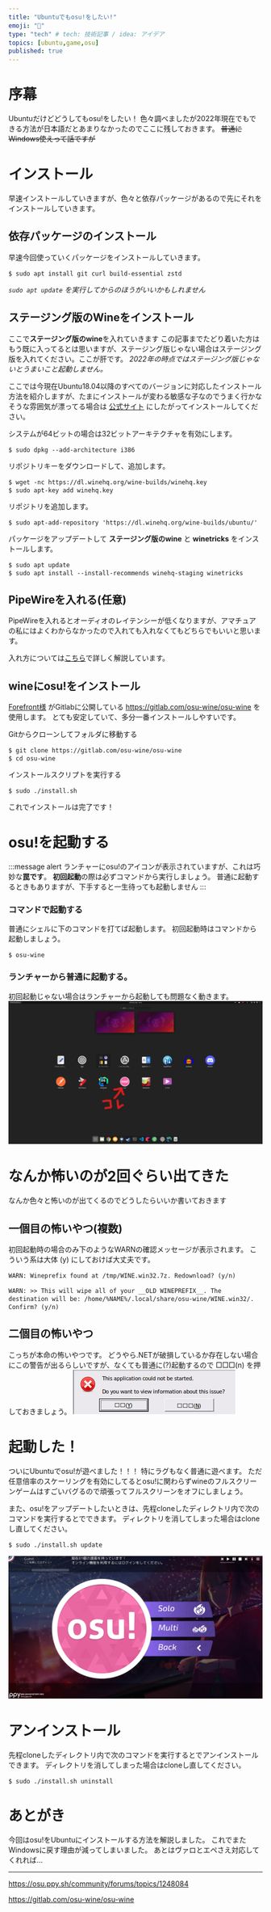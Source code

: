 ```yaml
---
title: "Ubuntuでもosu!をしたい!"
emoji: "🎵"
type: "tech" # tech: 技術記事 / idea: アイデア
topics: [ubuntu,game,osu]
published: true
---
```

# 序幕
Ubuntuだけどどうしてもosu!をしたい！
色々調べましたが2022年現在でもできる方法が日本語だとあまりなかったのでここに残しておきます。
~~普通にWindows使えって話ですが~~

# インストール
早速インストールしていきますが、色々と依存パッケージがあるので先にそれをインストールしていきます。
## 依存パッケージのインストール
早速今回使っていくパッケージをインストールしていきます。
```shell
$ sudo apt install git curl build-essential zstd
```
*`sudo apt update` を実行してからのほうがいいかもしれません*

## ステージング版のWineをインストール
ここで**ステージング版のwine**を入れていきます
この記事までたどり着いた方はもう既に入ってるとは思いますが、ステージング版じゃない場合はステージング版を入れてください。ここが肝です。
*2022年の時点ではステージング版じゃないとうまいこと起動しません。*

ここでは今現在Ubuntu18.04以降のすべてのバージョンに対応したインストール方法を紹介しますが、たまにインストールが変わる敏感な子なのでうまく行かなそうな雰囲気が漂ってる場合は [公式サイト](https://wiki.winehq.org/Ubuntu) にしたがってインストールしてください。

システムが64ビットの場合は32ビットアーキテクチャを有効にします。
```shell
$ sudo dpkg --add-architecture i386 
```

リポジトリキーをダウンロードして、追加します。
```shell
$ wget -nc https://dl.winehq.org/wine-builds/winehq.key
$ sudo apt-key add winehq.key
```

リポジトリを追加します。
```shell
$ sudo apt-add-repository 'https://dl.winehq.org/wine-builds/ubuntu/'
```

パッケージをアップデートして **ステージング版のwine** と **winetricks** をインストールします。
```shell
$ sudo apt update
$ sudo apt install --install-recommends winehq-staging winetricks
```

## PipeWireを入れる(任意)
PipeWireを入れるとオーディオのレイテンシーが低くなりますが、アマチュアの私にはよくわからなかったので入れても入れなくてもどちらでもいいと思います。

入れ方については[こちら](https://zenn.dev/moru3_48/articles/e50c4ef9b0a5c8)で詳しく解説しています。

## wineにosu!をインストール
[Forefront様](https://osu.ppy.sh/users/11252005) がGitlabに公開している https://gitlab.com/osu-wine/osu-wine を使用します。
とても安定していて、多分一番インストールしやすいです。

Gitからクローンしてフォルダに移動する
```shell
$ git clone https://gitlab.com/osu-wine/osu-wine
$ cd osu-wine
```

インストールスクリプトを実行する
```shell
$ sudo ./install.sh
```

これでインストールは完了です！

# osu!を起動する
:::message alert
ランチャーにosu!のアイコンが表示されていますが、これは巧妙な**罠です**。
**初回起動**の際は必ずコマンドから実行しましょう。
普通に起動するときもありますが、下手すると一生待っても起動しません
:::

### コマンドで起動する
普通にシェルに下のコマンドを打てば起動します。
初回起動時はコマンドから起動しましょう。
```shell
$ osu-wine
```

### ランチャーから普通に起動する。
初回起動じゃない場合はランチャーから起動しても問題なく動きます。
![](/images/372a14d797946e/osu_in_launcher.png)


# なんか怖いのが2回ぐらい出てきた
なんか色々と怖いのが出てくるのでどうしたらいいか書いておきます

## 一個目の怖いやつ(複数)
初回起動時の場合のみ下のようなWARNの確認メッセージが表示されます。
こういう系は大体 (y) にしておけば大丈夫です。
```
WARN: Wineprefix found at /tmp/WINE.win32.7z. Redownload? (y/n)
```
```
WARN: >> This will wipe all of your __OLD WINEPREFIX__. The destination will be: /home/%NAME%/.local/share/osu-wine/WINE.win32/. Confirm? (y/n)
```

## 二個目の怖いやつ
こっちが本命の怖いやつです。
どうやら.NETが破損しているか存在しない場合にこの警告が出るらしいですが、なくても普通に(?)起動するので □□□(n) を押しておきましょう。
![](/images/372a14d797946e/kowai2.png)

# 起動した！
ついにUbuntuでosu!が遊べました！！！
特にラグもなく普通に遊べます。
ただ任意倍率のスケーリングを有効にしてるとosu!に関わらずwineのフルスクリーンゲームはすごいバグるので頑張ってフルスクリーンをオフにしましょう。

また、osu!をアップデートしたいときは、先程cloneしたディレクトリ内で次のコマンドを実行するとでできます。
ディレクトリを消してしまった場合はcloneし直してください。
```shell
$ sudo ./install.sh update
```
![](/images/372a14d797946e/success.png)

# アンインストール
先程cloneしたディレクトリ内で次のコマンドを実行するとでアンインストールできます。
ディレクトリを消してしまった場合はcloneし直してください。
```shell
$ sudo ./install.sh uninstall
```



# あとがき
今回はosu!をUbuntuにインストールする方法を解説しました。
これでまたWindowsに戻す理由が減ってしまいました。
あとはヴァロとエペさえ対応してくれれば...

-----

https://osu.ppy.sh/community/forums/topics/1248084

https://gitlab.com/osu-wine/osu-wine
